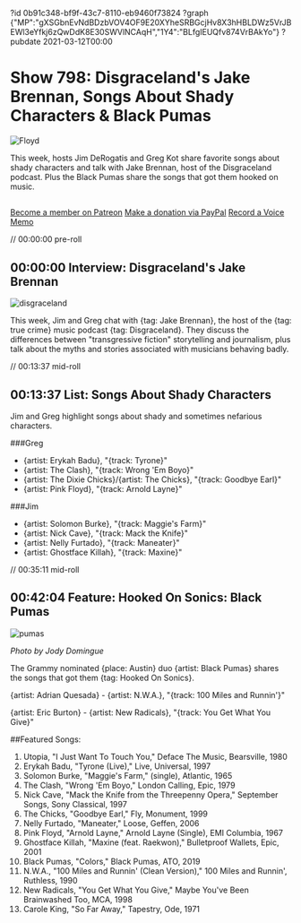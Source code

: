 ?id 0b91c348-bf9f-43c7-8110-eb9460f73824
?graph {"MP":"gXSGbnEvNdBDzbVOV4OF9E20XYheSRBGcjHv8X3hHBLDWz5VrJBEWl3eYfkj6zQwDdK8E30SWVlNCAqH","1Y4":"BLfgIEUQfv874VrBAkYo"}
?pubdate 2021-03-12T00:00
# Show 798: Disgraceland's Jake Brennan, Songs About Shady Characters & Black Pumas
![Floyd](https://static.soundopinions.org/images/2021/shady.jpeg)

This week, hosts Jim DeRogatis and Greg Kot share favorite songs about shady characters and talk with Jake Brennan, host of the Disgraceland podcast. Plus the Black Pumas share the songs that got them hooked on music. 

##
[Become a member on Patreon](https://www.patreon.com/soundopinions)
[Make a donation via PayPal](https://bit.ly/36zIhZK)
[Record a Voice Memo](https://www.micdropp.com/studio/5febf006eba45/) 


// 00:00:00 pre-roll

## 00:00:00 Interview: Disgraceland's Jake Brennan

![disgraceland](https://static.soundopinions.org/images/2021/disgraceland_exclusive_2400x2400.jpg-(2).jpeg)

This week, Jim and Greg chat with {tag: Jake Brennan}, the host of the {tag: true crime} music podcast {tag: Disgraceland}. They discuss the differences between "transgressive fiction" storytelling and journalism, plus talk about the myths and stories associated with musicians behaving badly.


// 00:13:37 mid-roll

## 00:13:37 List: Songs About Shady Characters

Jim and Greg highlight songs about shady and sometimes nefarious characters.


###Greg
- {artist: Erykah Badu}, "{track: Tyrone}"
- {artist: The Clash}, "{track: Wrong 'Em Boyo}"
- {artist: The Dixie Chicks}/{artist: The Chicks}, "{track: Goodbye Earl}"
- {artist: Pink Floyd}, "{track: Arnold Layne}"


###Jim

- {artist: Solomon Burke}, "{track: Maggie's Farm}"
- {artist: Nick Cave}, "{track: Mack the Knife}"
- {artist: Nelly Furtado}, "{track: Maneater}"
- {artist: Ghostface Killah}, "{track: Maxine}"


// 00:35:11 mid-roll

## 00:42:04 Feature: Hooked On Sonics: Black Pumas
![pumas](https://static.soundopinions.org/images/2021/pumas2.jpeg)

*Photo by Jody Domingue*

The Grammy nominated {place: Austin} duo {artist: Black Pumas} shares the songs that got them {tag: Hooked On Sonics}.

{artist: Adrian Quesada} - {artist: N.W.A.}, "{track: 100 Miles and Runnin'}"

{artist: Eric Burton} - {artist: New Radicals}, "{track: You Get What You Give}"


##Featured Songs:

1. Utopia, "I Just Want To Touch You," Deface The Music, Bearsville, 1980
1. Erykah Badu, "Tyrone (Live)," Live, Universal, 1997
1. Solomon Burke, "Maggie's Farm," (single), Atlantic, 1965
1. The Clash, "Wrong 'Em Boyo," London Calling, Epic, 1979
1. Nick Cave, "Mack the Knife from the Threepenny Opera," September Songs, Sony Classical, 1997
1. The Chicks, "Goodbye Earl," Fly, Monument, 1999
1. Nelly Furtado, "Maneater," Loose, Geffen, 2006
1. Pink Floyd, "Arnold Layne," Arnold Layne (Single), EMI Columbia, 1967
1. Ghostface Killah, "Maxine (feat. Raekwon)," Bulletproof Wallets, Epic, 2001
1. Black Pumas, "Colors," Black Pumas, ATO, 2019
1. N.W.A., "100 Miles and Runnin' (Clean Version)," 100 Miles and Runnin', Ruthless, 1990
1. New Radicals, "You Get What You Give," Maybe You've Been Brainwashed Too, MCA, 1998
1. Carole King, "So Far Away," Tapestry, Ode, 1971
